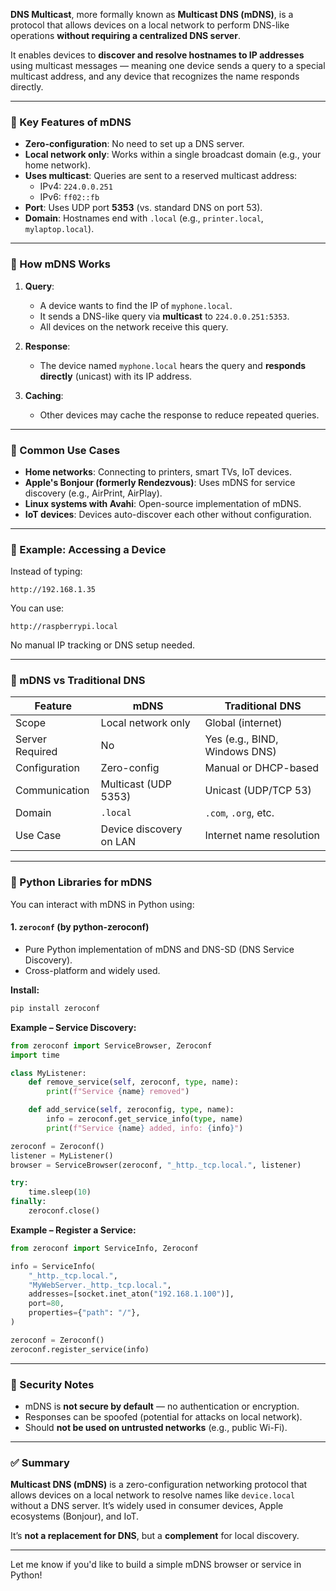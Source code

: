 **DNS Multicast**, more formally known as **Multicast DNS (mDNS)**, is a protocol that allows devices on a local network to perform DNS-like operations **without requiring a centralized DNS server**.

It enables devices to **discover and resolve hostnames to IP addresses** using multicast messages — meaning one device sends a query to a special multicast address, and any device that recognizes the name responds directly.

---

### 🔹 Key Features of mDNS

- **Zero-configuration**: No need to set up a DNS server.
- **Local network only**: Works within a single broadcast domain (e.g., your home network).
- **Uses multicast**: Queries are sent to a reserved multicast address:
  - IPv4: `224.0.0.251`
  - IPv6: `ff02::fb`
- **Port**: Uses UDP port **5353** (vs. standard DNS on port 53).
- **Domain**: Hostnames end with `.local` (e.g., `printer.local`, `mylaptop.local`).

---

### 🔹 How mDNS Works

1. **Query**:

   - A device wants to find the IP of `myphone.local`.
   - It sends a DNS-like query via **multicast** to `224.0.0.251:5353`.
   - All devices on the network receive this query.

2. **Response**:

   - The device named `myphone.local` hears the query and **responds directly** (unicast) with its IP address.

3. **Caching**:
   - Other devices may cache the response to reduce repeated queries.

---

### 🔹 Common Use Cases

- **Home networks**: Connecting to printers, smart TVs, IoT devices.
- **Apple's Bonjour (formerly Rendezvous)**: Uses mDNS for service discovery (e.g., AirPrint, AirPlay).
- **Linux systems with Avahi**: Open-source implementation of mDNS.
- **IoT devices**: Devices auto-discover each other without configuration.

---

### 🔹 Example: Accessing a Device

Instead of typing:

```
http://192.168.1.35
```

You can use:

```
http://raspberrypi.local
```

No manual IP tracking or DNS setup needed.

---

### 🔹 mDNS vs Traditional DNS

| Feature         | mDNS                    | Traditional DNS               |
| --------------- | ----------------------- | ----------------------------- |
| Scope           | Local network only      | Global (internet)             |
| Server Required | No                      | Yes (e.g., BIND, Windows DNS) |
| Configuration   | Zero-config             | Manual or DHCP-based          |
| Communication   | Multicast (UDP 5353)    | Unicast (UDP/TCP 53)          |
| Domain          | `.local`                | `.com`, `.org`, etc.          |
| Use Case        | Device discovery on LAN | Internet name resolution      |

---

### 🔹 Python Libraries for mDNS

You can interact with mDNS in Python using:

#### 1. **`zeroconf`** (by python-zeroconf)

- Pure Python implementation of mDNS and DNS-SD (DNS Service Discovery).
- Cross-platform and widely used.

**Install:**

```bash
pip install zeroconf
```

**Example – Service Discovery:**

```python
from zeroconf import ServiceBrowser, Zeroconf
import time

class MyListener:
    def remove_service(self, zeroconf, type, name):
        print(f"Service {name} removed")

    def add_service(self, zeroconfig, type, name):
        info = zeroconf.get_service_info(type, name)
        print(f"Service {name} added, info: {info}")

zeroconf = Zeroconf()
listener = MyListener()
browser = ServiceBrowser(zeroconf, "_http._tcp.local.", listener)

try:
    time.sleep(10)
finally:
    zeroconf.close()
```

**Example – Register a Service:**

```python
from zeroconf import ServiceInfo, Zeroconf

info = ServiceInfo(
    "_http._tcp.local.",
    "MyWebServer._http._tcp.local.",
    addresses=[socket.inet_aton("192.168.1.100")],
    port=80,
    properties={"path": "/"},
)

zeroconf = Zeroconf()
zeroconf.register_service(info)
```

---

### 🔹 Security Notes

- mDNS is **not secure by default** — no authentication or encryption.
- Responses can be spoofed (potential for attacks on local network).
- Should **not be used on untrusted networks** (e.g., public Wi-Fi).

---

### ✅ Summary

**Multicast DNS (mDNS)** is a zero-configuration networking protocol that allows devices on a local network to resolve names like `device.local` without a DNS server. It’s widely used in consumer devices, Apple ecosystems (Bonjour), and IoT.

It’s **not a replacement for DNS**, but a **complement** for local discovery.

---

Let me know if you'd like to build a simple mDNS browser or service in Python!
